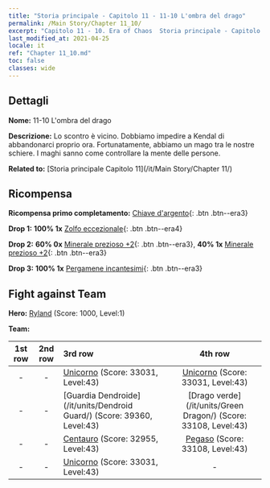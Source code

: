 ```yaml
---
title: "Storia principale - Capitolo 11 - 11-10 L'ombra del drago"
permalink: /Main Story/Chapter 11_10/
excerpt: "Capitolo 11 - 10. Era of Chaos  Storia principale - Capitolo 11_10. 11-10 L'ombra del drago"
last_modified_at: 2021-04-25
locale: it
ref: "Chapter 11_10.md"
toc: false
classes: wide
---
```


## Dettagli

 **Nome:** 11-10 L'ombra del drago

 **Descrizione:** Lo scontro è vicino. Dobbiamo impedire a Kendal di abbandonarci proprio ora. Fortunatamente, abbiamo un mago tra le nostre schiere. I maghi sanno come controllare la mente delle persone.

 **Related to:** [Storia principale Capitolo 11](/it/Main Story/Chapter 11/)

## Ricompensa

 **Ricompensa primo completamento:** [Chiave d'argento](/ItemsIT/con_693/){: .btn .btn--era3}

 **Drop 1:** **100% 1x** [Zolfo eccezionale](/ItemsIT/mat_36/){: .btn .btn--era4}

 **Drop 2:** **60% 0x** [Minerale prezioso +2](/ItemsIT/mat_26/){: .btn .btn--era3}, **40% 1x** [Minerale prezioso +2](/ItemsIT/mat_26/){: .btn .btn--era3}

 **Drop 3:** **100% 1x** [Pergamene incantesimi](/ItemsIT/con_694/){: .btn .btn--era3}


## Fight against Team
 **Hero:** [Ryland](/it/heroes/Ryland/) (Score: 1000, Level:1)

 **Team:**


  | 1st row | 2nd row | 3rd row | 4th row |
  |:----:|:----:|:----|:----:|
  | - | - | [Unicorno](/it/units/Unicorn/) (Score: 33031, Level:43)  | [Unicorno](/it/units/Unicorn/) (Score: 33031, Level:43)  |
  | - | - | [Guardia Dendroide](/it/units/Dendroid Guard/) (Score: 39360, Level:43)  | [Drago verde](/it/units/Green Dragon/) (Score: 33108, Level:43)  |
  | - | - | [Centauro](/it/units/Centaur/) (Score: 32955, Level:43)  | [Pegaso](/it/units/Pegasus/) (Score: 33108, Level:43)  |
  | - | - | [Unicorno](/it/units/Unicorn/) (Score: 33031, Level:43)  | - |


